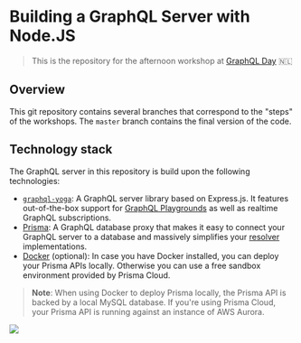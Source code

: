# Building a GraphQL Server with Node.JS

> This is the repository for the afternoon workshop at [GraphQL Day](https://www.graphqlday.org) 🇳🇱

## Overview

This git repository contains several branches that correspond to the "steps" of the workshops. The `master` branch contains the final version of the code.

## Technology stack

The GraphQL server in this repository is build upon the following technologies:

- [`graphql-yoga`](https://github.com/graphcool/graphql-yoga): A GraphQL server library based on Express.js. It features out-of-the-box support for [GraphQL Playgrounds](https://github.com/graphcool/graphql-playground) as well as realtime GraphQL subscriptions.
- [Prisma](https://www.prisma.io): A GraphQL database proxy that makes it easy to connect your GraphQL server to a database and massively simplifies your [resolver](https://blog.graph.cool/graphql-server-basics-the-schema-ac5e2950214e#1880) implementations.
- [Docker](https://www.docker.com) (optional): In case you have Docker installed, you can deploy your Prisma APIs locally. Otherwise you can use a free sandbox environment provided by Prisma Cloud.

> **Note**: When using Docker to deploy Prisma locally, the Prisma API is backed by a local MySQL database. If you're using Prisma Cloud, your Prisma API is running against an instance of AWS Aurora.

![](https://imgur.com/Z2Yld5l.png)